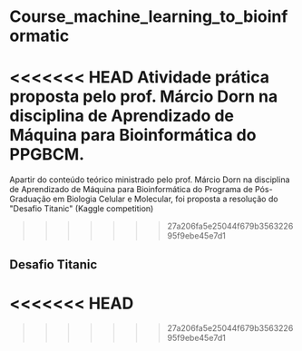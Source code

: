 # Course_machine_learning_to_bioinformatic

<<<<<<< HEAD
Atividade prática proposta pelo prof. Márcio Dorn na disciplina de Aprendizado de Máquina para Bioinformática do PPGBCM.
=======
Apartir do conteúdo teórico ministrado pelo prof. Márcio Dorn na disciplina de Aprendizado de Máquina para Bioinformática do Programa de Pós-Graduação em Biologia Celular e Molecular, foi proposta a resolução do "Desafio Titanic" (Kaggle competition)
>>>>>>> 27a206fa5e25044f679b356322695f9ebe45e7d1

## Desafio Titanic


<<<<<<< HEAD
=======

>>>>>>> 27a206fa5e25044f679b356322695f9ebe45e7d1
